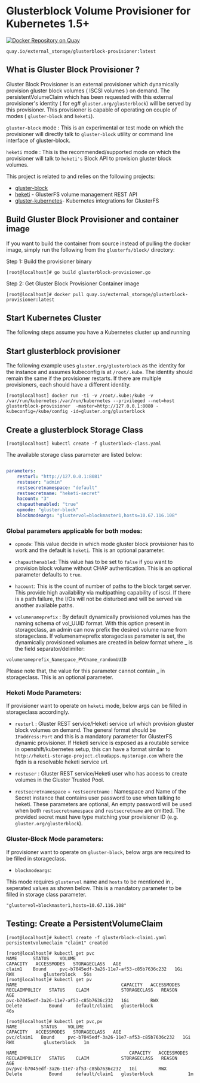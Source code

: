 # Glusterblock Volume Provisioner for Kubernetes 1.5+


[![Docker Repository on Quay](https://quay.io/repository/external_storage/glusterblock-provisioner/status "Docker Repository on Quay")](https://quay.io/repository/external_storage/glusterblock-provisioner)
```
quay.io/external_storage/glusterblock-provisioner:latest
```


## What is Gluster Block Provisioner ?

Gluster Block Provisioner is an external provisioner which dynamically provision gluster block volumes ( ISCSI volumes ) on demand. The persistentVolumeClaim which has been requested with this external provisioner's identity ( for eg# `gluster.org/glusterblock`)  will be served by this provisioner. This provisioner is capable of operating on couple of modes ( `gluster-block` and `heketi`).

`gluster-block` mode :  This is an experimental or test mode on which the provisioner will directly talk to `gluster-block` utility or command line interface of gluster-block. 

`heketi` mode : This is the recommended/supported mode on which the provisioner will talk to `heketi's` Block API to provision gluster block volumes.  

This project is related to and relies on the following projects:

* [gluster-block](https://github.com/gluster/gluster-block)
* [heketi](https://github.com/heketi/heketi) - GlusterFS volume management REST API
* [gluster-kubernetes](https://github.com/gluster/gluster-kubernetes)- Kubernetes integrations for GlusterFS


## Build Gluster Block Provisioner and container image

If you want to build the container from source instead of pulling the docker image, simply run the following from the `glusterfs/block/` directory:

 Step 1: Build the provisioner binary
```
[root@localhost]# go build glusterblock-provisioner.go
```

Step 2:  Get Gluster Block Provisioner Container image
```
[root@localhost]# docker pull quay.io/external_storage/glusterblock-provisioner:latest
```

## Start Kubernetes Cluster

The following steps assume you have a Kubernetes cluster up and running

## Start glusterblock provisioner

The following example uses `gluster.org/glusterblock` as the identity for the instance and assumes kubeconfig is at `/root/.kube`. The identity should remain the same if the provisioner restarts. If there are multiple provisioners, each should have a different identity.

```
[root@localhost] docker run -ti -v /root/.kube:/kube -v /var/run/kubernetes:/var/run/kubernetes --privileged --net=host  glusterblock-provisioner  -master=http://127.0.0.1:8080 -kubeconfig=/kube/config -id=gluster.org/glusterblock
```


## Create a glusterblock Storage Class

```
[root@localhost] kubectl create -f glusterblock-class.yaml
```

The available storage class parameter are listed below:

```yaml

parameters:
    resturl: "http://127.0.0.1:8081"
    restuser: "admin"
    restsecretnamespace: "default"
    restsecretname: "heketi-secret"
    hacount: "3"
    chapauthenabled: "true"
    opmode: "gluster-block"
    blockmodeargs: "glustervol=blockmaster1,hosts=10.67.116.108"

```


### Global parameters applicable for both modes:

* `opmode`: This value decide in which mode gluster block provisioner has to work and the default is `heketi`. This is an optional parameter.

* `chapauthenabled`: This value has to be set to `false` if you want to provision block volume without CHAP authentication. This is an optional parameter defaults to `true`. 

* `hacount`: This is the count of number of paths to the block target server. This provide high availability via multipathing capability of iscsi. If there is a path failure, the I/Os will not be disturbed and will be served via another available paths.

* `volumenameprefix` : By default dynamically provisioned volumes has the naming schema of vol_UUID format. With this option present in storageclass, an admin can now prefix the desired volume name from storageclass. If volumenameprefix storageclass parameter is set, the dynamically provisioned volumes are created in below format where _ is the field separator/delimiter:

`volumenameprefix_Namespace_PVCname_randomUUID`

Please note that, the value for this parameter cannot contain _ in storageclass. This is an optional parameter.

### Heketi Mode Parameters:

If provisioner want to operate on `heketi` mode, below args can be  filled in storageclass accordingly.

* `resturl` : Gluster REST service/Heketi service url which provision gluster block volumes on demand. The general format should be `IPaddress:Port` and this is a mandatory parameter for GlusterFS dynamic provisioner. If Heketi service is exposed as a routable service in openshift/kubernetes setup, this can have a format similar to
`http://heketi-storage-project.cloudapps.mystorage.com` where the fqdn is a resolvable heketi service url.

* `restuser` : Gluster REST service/Heketi user who has access to create volumes in the Gluster Trusted Pool.

* `restsecretnamespace` + `restsecretname` : Namespace and Name of the Secret instance that contains user password to use when talking to heketi. These parameters are optional, An empty password will be used when both `restsecretnamespace` and `restsecretname` are omitted. The provided secret must have type matching your provisioner ID (e.g. `gluster.org/glusterblock`).


### Gluster-Block Mode parameters:

If provisioner want to operate on `gluster-block`, below args are required to be filled in storageclass.

* `blockmodeargs`:

This mode requires `glustervol` name and `hosts` to be mentioned in `,` seperated values as shown below. This is a mandatory parameter to be filled
in storage class parameter.

```
"glustervol=blockmaster1,hosts=10.67.116.108"
```

##  Testing: Create a PersistentVolumeClaim

```
[root@localhost]# kubectl create -f glusterblock-claim1.yaml
persistentvolumeclaim "claim1" created

[root@localhost]# kubectl get pvc
NAME      STATUS    VOLUME                                     CAPACITY   ACCESSMODES   STORAGECLASS   AGE
claim1    Bound     pvc-b7045edf-3a26-11e7-af53-c85b7636c232   1Gi        RWX           glusterblock   56s
[root@localhost]# kubectl get pv
NAME                                       CAPACITY   ACCESSMODES   RECLAIMPOLICY   STATUS    CLAIM            STORAGECLASS   REASON    AGE
pvc-b7045edf-3a26-11e7-af53-c85b7636c232   1Gi        RWX           Delete          Bound     default/claim1   glusterblock             46s

[root@localhost]# kubectl get pvc,pv
NAME         STATUS    VOLUME                                     CAPACITY   ACCESSMODES   STORAGECLASS   AGE
pvc/claim1   Bound     pvc-b7045edf-3a26-11e7-af53-c85b7636c232   1Gi        RWX           glusterblock   1m

NAME                                          CAPACITY   ACCESSMODES   RECLAIMPOLICY   STATUS    CLAIM            STORAGECLASS   REASON    AGE
pv/pvc-b7045edf-3a26-11e7-af53-c85b7636c232   1Gi        RWX           Delete          Bound     default/claim1   glusterblock             1m
```

